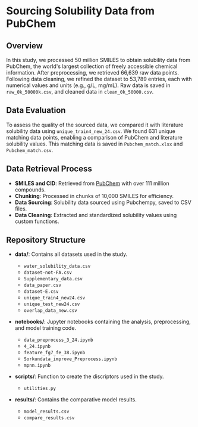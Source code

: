# Sourcing Solubility Data from PubChem

## Overview
In this study, we processed 50 million SMILES to obtain solubility data from PubChem, the world's largest collection of freely accessible chemical information. After preprocessing, we retrieved 66,639 raw data points. Following data cleaning, we refined the dataset to 53,789 entries, each with numerical values and units (e.g., g/L, mg/mL). Raw data is saved in `raw_0k_50000k.csv`, and cleaned data in `clean_0k_50000.csv`.

## Data Evaluation
To assess the quality of the sourced data, we compared it with literature solubility data using `unique_train4_new_24.csv`. We found 631 unique matching data points, enabling a comparison of PubChem and literature solubility values. This matching data is saved in `Pubchem_match.xlsx` and `Pubchem_match.csv`.

## Data Retrieval Process
- **SMILES and CID**: Retrieved from [PubChem](ftp://ftp.ncbi.nlm.nih.gov/pubchem/Compound/Extras/CID-SMILES.gz) with over 111 million compounds.
- **Chunking**: Processed in chunks of 10,000 SMILES for efficiency.
- **Data Sourcing**: Solubility data sourced using Pubchempy, saved to CSV files.
- **Data Cleaning**: Extracted and standardized solubility values using custom functions.

## Repository Structure

- **data/**: Contains all datasets used in the study.
  - `water_solubility_data.csv`
  - `dataset-not-FA.csv`
  - `Supplementary_data.csv`
  - `data_paper.csv`
  - `dataset-E.csv`
  - `unique_train4_new24.csv`
  - `unique_test_new24.csv`
  - `overlap_data_new.csv`

- **notebooks/**: Jupyter notebooks containing the analysis, preprocessing, and model training code.
  - `data_preprocess_3_24.ipynb`
  - `4_24.ipynb`
  - `feature_fg7_fe_38.ipynb`
  - `Sorkundata_improve_Preprocess.ipynb`
  - `mpnn.ipynb`

- **scripts/**: Function to create the discriptors used in the study.
  - `utilities.py`

- **results/**: Contains the comparative model results.
  - `model_results.csv`
  - `compare_results.csv`
